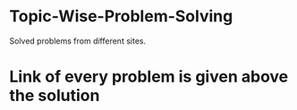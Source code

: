 # Topic-Wise-Problem-Solving
Solved problems from different sites. 
# Link of every problem is given above the solution
